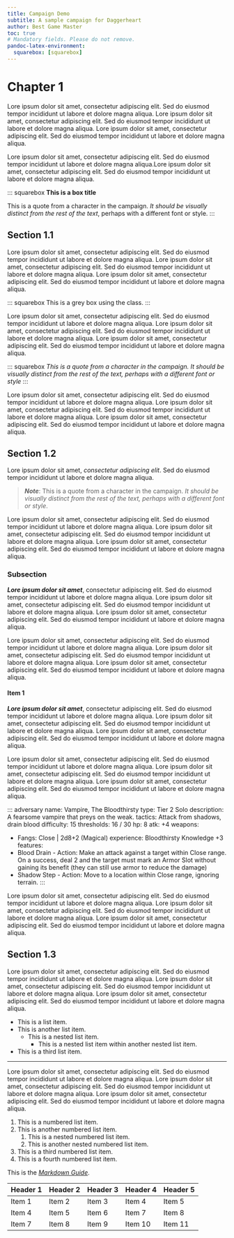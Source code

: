 ```yaml
---
title: Campaign Demo
subtitle: A sample campaign for Daggerheart
author: Best Game Master
toc: true
# Mandatory fields. Please do not remove.
pandoc-latex-environment:
  squarebox: [squarebox]
---
```


# Chapter 1

Lore ipsum dolor sit amet, consectetur adipiscing elit. Sed do eiusmod tempor incididunt ut labore et dolore magna aliqua. Lore ipsum dolor sit amet, consectetur adipiscing elit. Sed do eiusmod tempor incididunt ut labore et dolore magna aliqua. Lore ipsum dolor sit amet, consectetur adipiscing elit. Sed do eiusmod tempor incididunt ut labore et dolore magna aliqua.

Lore ipsum dolor sit amet, consectetur adipiscing elit. Sed do eiusmod tempor incididunt ut labore et dolore magna aliqua.Lore ipsum dolor sit amet, consectetur adipiscing elit. Sed do eiusmod tempor incididunt ut labore et dolore magna aliqua.

::: squarebox
**This is a box title**

This is a quote from a character in the campaign. *It should be visually distinct from the rest of the text*, perhaps with a different font or style.
:::

## Section 1.1

Lore ipsum dolor sit amet, consectetur adipiscing elit. Sed do eiusmod tempor incididunt ut labore et dolore magna aliqua. Lore ipsum dolor sit amet, consectetur adipiscing elit. Sed do eiusmod tempor incididunt ut labore et dolore magna aliqua. Lore ipsum dolor sit amet, consectetur adipiscing elit. Sed do eiusmod tempor incididunt ut labore et dolore magna aliqua.

::: squarebox
This is a grey box using the class.
:::

Lore ipsum dolor sit amet, consectetur adipiscing elit. Sed do eiusmod tempor incididunt ut labore et dolore magna aliqua. Lore ipsum dolor sit amet, consectetur adipiscing elit. Sed do eiusmod tempor incididunt ut labore et dolore magna aliqua. Lore ipsum dolor sit amet, consectetur adipiscing elit. Sed do eiusmod tempor incididunt ut labore et dolore magna aliqua.

::: squarebox
*This is a quote from a character in the campaign. It should be visually distinct from the rest of the text, perhaps with a different font or style*
:::

Lore ipsum dolor sit amet, consectetur adipiscing elit. Sed do eiusmod tempor incididunt ut labore et dolore magna aliqua. Lore ipsum dolor sit amet, consectetur adipiscing elit. Sed do eiusmod tempor incididunt ut labore et dolore magna aliqua. Lore ipsum dolor sit amet, consectetur adipiscing elit. Sed do eiusmod tempor incididunt ut labore et dolore magna aliqua.

## Section 1.2

Lore ipsum dolor sit amet, *consectetur adipiscing elit*. Sed do eiusmod tempor incididunt ut labore et dolore magna aliqua.

> ***Note***: This is a quote from a character in the campaign. *It should be visually distinct from the rest of the text, perhaps with a different font or style*.

Lore ipsum dolor sit amet, consectetur adipiscing elit. Sed do eiusmod tempor incididunt ut labore et dolore magna aliqua. Lore ipsum dolor sit amet, consectetur adipiscing elit. Sed do eiusmod tempor incididunt ut labore et dolore magna aliqua. Lore ipsum dolor sit amet, consectetur adipiscing elit. Sed do eiusmod tempor incididunt ut labore et dolore magna aliqua.

### Subsection

***Lore ipsum dolor sit amet***, consectetur adipiscing elit. Sed do eiusmod tempor incididunt ut labore et dolore magna aliqua. Lore ipsum dolor sit amet, consectetur adipiscing elit. Sed do eiusmod tempor incididunt ut labore et dolore magna aliqua. Lore ipsum dolor sit amet, consectetur adipiscing elit. Sed do eiusmod tempor incididunt ut labore et dolore magna aliqua.

Lore ipsum dolor sit amet, consectetur adipiscing elit. Sed do eiusmod tempor incididunt ut labore et dolore magna aliqua. Lore ipsum dolor sit amet, consectetur adipiscing elit. Sed do eiusmod tempor incididunt ut labore et dolore magna aliqua. Lore ipsum dolor sit amet, consectetur adipiscing elit. Sed do eiusmod tempor incididunt ut labore et dolore magna aliqua.

#### Item 1

***Lore ipsum dolor sit amet***, consectetur adipiscing elit. Sed do eiusmod tempor incididunt ut labore et dolore magna aliqua. Lore ipsum dolor sit amet, consectetur adipiscing elit. Sed do eiusmod tempor incididunt ut labore et dolore magna aliqua. Lore ipsum dolor sit amet, consectetur adipiscing elit. Sed do eiusmod tempor incididunt ut labore et dolore magna aliqua.

Lore ipsum dolor sit amet, consectetur adipiscing elit. Sed do eiusmod tempor incididunt ut labore et dolore magna aliqua. Lore ipsum dolor sit amet, consectetur adipiscing elit. Sed do eiusmod tempor incididunt ut labore et dolore magna aliqua. Lore ipsum dolor sit amet, consectetur adipiscing elit. Sed do eiusmod tempor incididunt ut labore et dolore magna aliqua.

::: adversary
name: Vampire, The Bloodthirsty
type: Tier 2 Solo
description: A fearsome vampire that preys on the weak.
tactics: Attack from shadows, drain blood
difficulty: 15
thresholds: 16 / 30
hp: 8
atk: +4
weapons:
  - Fangs: Close | 2d8+2 (Magical)
experience: Bloodthirsty Knowledge +3
features:
  - Blood Drain - Action: Make an attack against a target within Close range. On a success, deal 2 and the target must mark an Armor Slot without gaining its benefit (they can still use armor to reduce the damage)
  - Shadow Step - Action: Move to a location within Close range, ignoring terrain.
:::

Lore ipsum dolor sit amet, consectetur adipiscing elit. Sed do eiusmod tempor incididunt ut labore et dolore magna aliqua. Lore ipsum dolor sit amet, consectetur adipiscing elit. Sed do eiusmod tempor incididunt ut labore et dolore magna aliqua. Lore ipsum dolor sit amet, consectetur adipiscing elit. Sed do eiusmod tempor incididunt ut labore et dolore magna aliqua.

## Section 1.3

Lore ipsum dolor sit amet, consectetur adipiscing elit. Sed do eiusmod tempor incididunt ut labore et dolore magna aliqua. Lore ipsum dolor sit amet, consectetur adipiscing elit. Sed do eiusmod tempor incididunt ut labore et dolore magna aliqua. Lore ipsum dolor sit amet, consectetur adipiscing elit. Sed do eiusmod tempor incididunt ut labore et dolore magna aliqua.

- This is a list item.
- This is another list item.
  - This is a nested list item.
    - This is a nested list item within another nested list item.
- This is a third list item.

---

Lore ipsum dolor sit amet, consectetur adipiscing elit. Sed do eiusmod tempor incididunt ut labore et dolore magna aliqua. Lore ipsum dolor sit amet, consectetur adipiscing elit. Sed do eiusmod tempor incididunt ut labore et dolore magna aliqua. Lore ipsum dolor sit amet, consectetur adipiscing elit. Sed do eiusmod tempor incididunt ut labore et dolore magna aliqua.

1. This is a numbered list item.
2. This is another numbered list item.
   1. This is a nested numbered list item.
   2. This is another nested numbered list item.
3. This is a third numbered list item.
4. This is a fourth numbered list item.

This is the *[Markdown Guide](https://www.markdownguide.org)*.

| Header 1 | Header 2 | Header 3 | Header 4 | Header 5 |
|----------|----------|----------|----------|----------|
| Item 1   | Item 2   | Item 3   | Item 4   | Item 5   |
| Item 4   | Item 5   | Item 6   | Item 7   | Item 8   |
| Item 7   | Item 8   | Item 9   | Item 10  | Item 11  |

